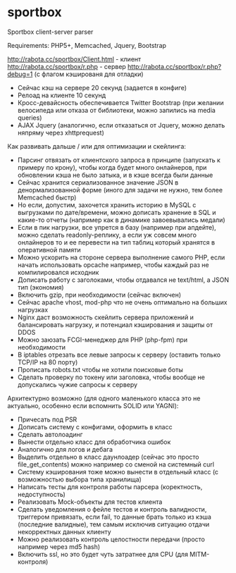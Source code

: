 # sportbox

Sportbox client-server parser

Requirements: PHP5+, Memcached, Jquery, Bootstrap 

http://rabota.cc/sportbox/Client.html - клиент 
http://rabota.cc/sportbox/r.php - сервер 
http://rabota.cc/sportbox/r.php?debug=1 (с флагом кэшированя для отладки)

- Сейчас кэш на сервере 20 секунд (задается в конфиге)
- Релоад на клиенте 10 секунд 
- Кросс-девайсность обеспечивается Twitter Bootstrap (при желании велосипеда или отказа от библиотеки, можно запились на media queries)
- AJAX Jquery (аналогично, если отказаться от Jquery, можно делать няпряму через xhttprequest)
 
Как развивать дальше / или для оптимизации и скейлинга:

- Парсинг отвязать от клиентского запроса в принципе (запускать к примеру по крону), чтобы когда будет много онлайнеров, при обновлении кэша не было затыка, и в кэше всегда были данные 
- Сейчас хранится сериализованное значение JSON в денормализованной форме (иного для задачи не нужно, тем более Memcached быстр) 
- Но если, допустим, захочется хранить историю в MySQL с выгрузками по дате/времени, можно дописать хранение в SQL и какие-то отчеты (например как в динамике завоевывались медали)
- Если в пик нагрузки, все упрется в базу (например при апдейте), можно сделать readonly-реплику, а если уж совсем много онлайнеров то и ее перевести на тип таблиц который хранятся в оперативной памяти  
- Можно ускорить на стороне сервера выполнение самого PHP, если начать использовать opcache например, чтобы каждый раз не компилировался исходник
- Дописать работу с заголоками, чтобы отдавался не text/html, а JSON тип (экономия)
- Включить gzip, при необходимости (сейчас включен) 
- Сейчас apache vhost, mod-php что не очень оптимально на больших нагрузках 
- Nginx даст возможность скейлить сервера приложений и балансировать нагрузку, и потенциал кэширования и защиты от DDOS
- Можно заюзать FCGI-менеджер для PHP (php-fpm) при необходимости
- В iptables отрезать все левые запросы к серверу (оставить только TCP/IP на 80 порту)
- Прописать robots.txt чтобы не хотили поисковые боты
- Сделать проверку по токену или заголовка, чтобы вообще не допускались чужие сапросы к серверу

Архитектурно возможно (для одного маленького класса это не актуально, особенно если вспомнить SOLID или YAGNI):

- Причесать под PSR
- Дописать систему с конфигами, оформить в класс 
- Сделать автолоадинг
- Вынести отдельно класс для обработчика ошибок 
- Аналогично для логов и дебага
- Выделить отдельно в класс даунлоадер (сейчас это просто file_get_contents) можно например со сменой на системный curl 
- Систему кэширования тоже можно вынести в отдельный класс (с возможностью выбора типа хранилища)
- Написать тесты для контроля работы парсера (коректность, недоступность)
- Реализовать Mock-объекты для тестов клиента
- Сделать уведомления о фейле тестов и контроль валидности, триггером привязать, если fail, то данные брать только из кэша (последние валидные), тем самым исключив ситуацию отдачи некорректных данных клиенту
- Можно реализовать контроль целостности передачи (просто например через md5 hash)
- Включить ssl, но это будет чуть затратнее для CPU (для MIТM-контроля)